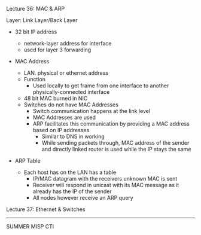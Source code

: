 Lecture 36: MAC & ARP

Layer: Link Layer/Back Layer

- 32 bit IP address
	- network-layer address for interface
	- used for layer 3 forwarding
- MAC Address
	- LAN. physical or ethernet address
	- Function
		- Used locally to get frame from one interface to another physically-connected interface
	- 48 bit MAC burned in NIC
	- Switches do not have MAC Addresses
		- Switch communication happens at the link level
		- MAC Addresses are used
		- ARP facilitates this communication by providing a MAC address based on IP addresses
			- Similar to DNS in working
			- While sending packets through, MAC address of the sender and directly linked router is used while the IP stays the same

- ARP Table
	- Each host has on the LAN has a table
		- IP/MAC datagram with the receivers unknown MAC is sent 
		- Receiver will respond in unicast with its MAC message as it already has the IP of the sender
		- All nodes however receive an ARP query

Lecture 37: Ethernet & Switches





---
SUMMER MISP CTI